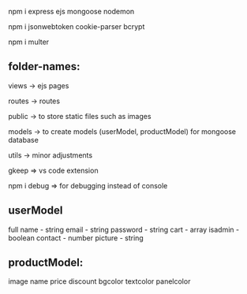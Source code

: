 npm i express ejs mongoose nodemon

npm i jsonwebtoken cookie-parser bcrypt

npm i multer

folder-names:
-------------

views -> ejs pages

routes -> routes

public -> to store static files such as images

models -> to create models (userModel, productModel) for mongoose database

utils -> minor adjustments

gkeep => vs code extension

npm i debug => for debugging instead of console

userModel
---------

full name - string
email - string
password - string
cart - array
isadmin - boolean
contact - number
picture - string

productModel:
-------------

image
name
price
discount
bgcolor
textcolor
panelcolor